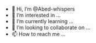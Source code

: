 - 👋 Hi, I’m @Abed-whispers
- 👀 I’m interested in ...
- 🌱 I’m currently learning ...
- 💞️ I’m looking to collaborate on ...
- 📫 How to reach me ...

<!---
Abed-whispers/Abed-whispers is a ✨ special ✨ repository because its `README.md` (this file) appears on your GitHub profile.
You can click the Preview link to take a look at your changes.
--->
